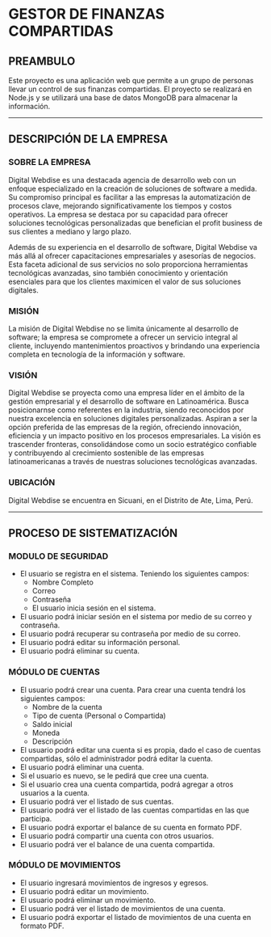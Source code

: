 # GESTOR DE FINANZAS COMPARTIDAS

## PREAMBULO

Este proyecto es una aplicación web que permite a un grupo de personas llevar un control de sus finanzas compartidas. El proyecto se realizará en Node.js y se utilizará una base de datos MongoDB para almacenar la información.

---

## DESCRIPCIÓN DE LA EMPRESA

### SOBRE LA EMPRESA

Digital Webdise es una destacada agencia de desarrollo web con un enfoque especializado en la creación de soluciones de software a medida. Su compromiso principal es facilitar a las empresas la automatización de procesos clave, mejorando significativamente los tiempos y costos operativos. La empresa se destaca por su capacidad para ofrecer soluciones tecnológicas personalizadas que benefician el profit business de sus clientes a mediano y largo plazo.

Además de su experiencia en el desarrollo de software, Digital Webdise va más allá al ofrecer capacitaciones empresariales y asesorías de negocios. Esta faceta adicional de sus servicios no solo proporciona herramientas tecnológicas avanzadas, sino también conocimiento y orientación esenciales para que los clientes maximicen el valor de sus soluciones digitales.

### MISIÓN

La misión de Digital Webdise no se limita únicamente al desarrollo de software; la empresa se compromete a ofrecer un servicio integral al cliente, incluyendo mantenimientos proactivos y brindando una experiencia completa en tecnología de la información y software.

### VISIÓN

Digital Webdise se proyecta como una empresa líder en el ámbito de la gestión empresarial y el desarrollo de software en Latinoamérica. Busca posicionarnse como referentes en la industria, siendo reconocidos por nuestra excelencia en soluciones digitales personalizadas. Aspiran a ser la opción preferida de las empresas de la región, ofreciendo innovación, eficiencia y un impacto positivo en los procesos empresariales. La visión es trascender fronteras, consolidándose como un socio estratégico confiable y contribuyendo al crecimiento sostenible de las empresas latinoamericanas a través de nuestras soluciones tecnológicas avanzadas.

### UBICACIÓN

Digital Webdise se encuentra en Sicuani, en el Distrito de Ate, Lima, Perú.

---

## PROCESO DE SISTEMATIZACIÓN

### MODULO DE SEGURIDAD

- El usuario se registra en el sistema. Teniendo los siguientes campos:
  - Nombre Completo
  - Correo
  - Contraseña
  - El usuario inicia sesión en el sistema.
- El usuario podrá iniciar sesión en el sistema por medio de su correo y contraseña.
- El usuario podrá recuperar su contraseña por medio de su correo.
- El usuario podrá editar su información personal.
- El usuario podrá eliminar su cuenta.

### MÓDULO DE CUENTAS

- El usuario podrá crear una cuenta. Para crear una cuenta tendrá los siguientes campos:
  - Nombre de la cuenta
  - Tipo de cuenta (Personal o Compartida)
  - Saldo inicial
  - Moneda
  - Descripción
- El usuario podrá editar una cuenta si es propia, dado el caso de cuentas compartidas, sólo el administrador podrá editar la cuenta.
- El usuario podrá eliminar una cuenta.
- Si el usuario es nuevo, se le pedirá que cree una cuenta.
- Si el usuario crea una cuenta compartida, podrá agregar a otros usuarios a la cuenta.
- El usuario podrá ver el listado de sus cuentas.
- El usuario podrá ver el listado de las cuentas compartidas en las que participa.
- El usuario podrá exportar el balance de su cuenta en formato PDF.
- El usuario podrá compartir una cuenta con otros usuarios.
- El usuario podrá ver el balance de una cuenta compartida.

### MÓDULO DE MOVIMIENTOS

- El usuario ingresará movimientos de ingresos y egresos.
- El usuario podrá editar un movimiento.
- El usuario podrá eliminar un movimiento.
- El usuario podrá ver el listado de movimientos de una cuenta.
- El usuario podrá exportar el listado de movimientos de una cuenta en formato PDF.
